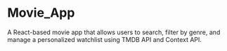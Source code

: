 # Movie_App
A React-based movie app that allows users to search, filter by genre, and manage a personalized watchlist using TMDB API and Context API.
